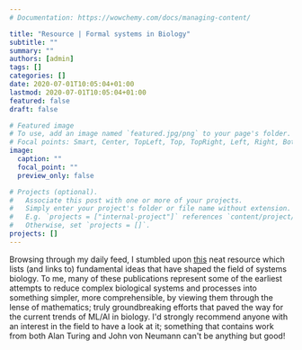 ```yaml
---
# Documentation: https://wowchemy.com/docs/managing-content/

title: "Resource | Formal systems in Biology"
subtitle: ""
summary: ""
authors: [admin]
tags: []
categories: []
date: 2020-07-01T10:05:04+01:00
lastmod: 2020-07-01T10:05:04+01:00
featured: false 
draft: false

# Featured image
# To use, add an image named `featured.jpg/png` to your page's folder.
# Focal points: Smart, Center, TopLeft, Top, TopRight, Left, Right, BottomLeft, Bottom, BottomRight.
image:
  caption: ""
  focal_point: ""
  preview_only: false

# Projects (optional).
#   Associate this post with one or more of your projects.
#   Simply enter your project's folder or file name without extension.
#   E.g. `projects = ["internal-project"]` references `content/project/deep-learning/index.md`.
#   Otherwise, set `projects = []`.
projects: []
---
```


Browsing through my daily feed, I stumbled upon
[this]("https://github.com/prathyvsh/formal-systems-in-biology"target="_blank")
neat resource which lists (and links to) fundamental ideas that have shaped the
field of systems biology. To me, many of these publications represent some of
the earliest attempts to reduce complex biological systems and processes into
something simpler, more comprehensible, by viewing them through the lense of
mathematics; truly groundbreaking efforts that paved the way for the current
trends of ML/AI in biology. I'd strongly recommend anyone with an interest in
the field to have a look at it; something that contains work from both Alan
Turing and John von Neumann can't be anything but good!

